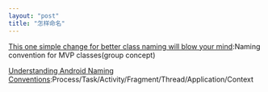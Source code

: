 ```yaml
---
layout: "post"
title: "怎样命名"
---
```

[This one simple change for better class naming will blow your mind](https://www.novoda.com/blog/better-class-naming/):Naming convention for MVP classes(group concept)

[Understanding Android Naming Conventions](https://tir38.com/archives/1423):Process/Task/Activity/Fragment/Thread/Application/Context
